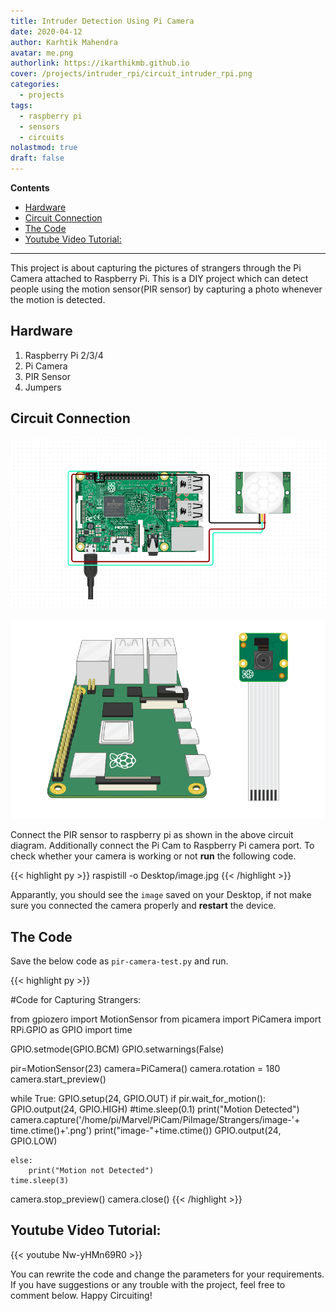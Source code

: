 ```yaml
---
title: Intruder Detection Using Pi Camera
date: 2020-04-12
author: Karhtik Mahendra
avatar: me.png
authorlink: https://ikarthikmb.github.io
cover: /projects/intruder_rpi/circuit_intruder_rpi.png
categories:
  - projects
tags:
  - raspberry pi
  - sensors
  - circuits
nolastmod: true
draft: false
---
```


**Contents**


<!-- @import "[TOC]" {cmd="toc" depthFrom=2 depthTo=6 orderedList=true} -->

<!-- code_chunk_output -->

- [Hardware](#hardware)
- [Circuit Connection](#circuit-connection)
- [The Code](#the-code)
- [Youtube Video Tutorial:](#youtube-video-tutorial)

<!-- /code_chunk_output -->

---

This project is about capturing the pictures of strangers through the Pi Camera attached to Raspberry Pi. This is a DIY project which can detect people using the motion sensor(PIR sensor) by capturing a photo whenever the motion is detected.

## Hardware

1. Raspberry Pi 2/3/4
2. Pi Camera
3. PIR Sensor
4. Jumpers

## Circuit Connection

![Connecting PIR sensor to Raspberry Pi 3](/static/projects//intruder_rpi/circuit_intruder_rpi.png "Connecting PIR sensor to Raspberry Pi")

[![Connecting Pi Camera to Raspberry Pi, Source: raspberrypi.org](/static/projects//intruder_rpi/connect-picamera-rpi.gif)](https://projects-static.raspberrypi.org/projects/getting-started-with-picamera/eb7defb950e2f3eeb8aa5934d26cfd600860c8a0/en/images/connect-camera.gif)

 Connect the PIR sensor to raspberry pi as shown in the above circuit diagram. Additionally connect the Pi Cam to Raspberry Pi camera port. To check whether your camera is working or not **run** the following code. 

{{< highlight py >}}
raspistill -o Desktop/image.jpg
{{< /highlight >}}

Apparantly, you should  see the `image` saved on your Desktop, if not make sure you connected the camera properly and **restart** the device.

## The Code

Save the below code as `pir-camera-test.py` and run. 

{{< highlight py >}}

   #Code for Capturing Strangers:

   from gpiozero import MotionSensor
   from picamera import PiCamera
   import RPi.GPIO as GPIO
   import time

   GPIO.setmode(GPIO.BCM)
   GPIO.setwarnings(False)

   pir=MotionSensor(23)
   camera=PiCamera()
   camera.rotation = 180
   camera.start_preview()

   while True:
    GPIO.setup(24, GPIO.OUT)
    if pir.wait_for_motion():
        GPIO.output(24, GPIO.HIGH)
        #time.sleep(0.1)
        print("Motion Detected")
        camera.capture('/home/pi/Marvel/PiCam/PiImage/Strangers/image-'+ time.ctime()+'.png')
         print("image-"+time.ctime())
         GPIO.output(24, GPIO.LOW)

    else:
        print("Motion not Detected")
    time.sleep(3)
   camera.stop_preview()
   camera.close()
{{< /highlight >}}


## Youtube Video Tutorial:

{{< youtube Nw-yHMn69R0 >}}

<!-- [![Youtube Tutorial Video](/static/projects//intruder_rpi/intruder_ytthumb.png)](https://youtu.be/Nw-yHMn69R0?t=47 "Click to play")[^1] -->

You can rewrite the code and change the parameters for your requirements. If you have suggestions or any trouble with the project, feel free to comment below. Happy Circuiting!

[^1]: https://youtu.be/Nw-yHMn69R0?t=47
